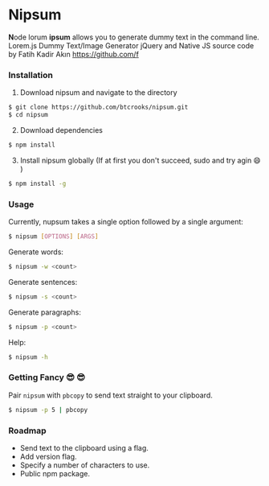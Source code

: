 # Nipsum
**N**ode lorum **ipsum** allows you to generate dummy text in the command line.  
Lorem.js Dummy Text/Image Generator jQuery and Native JS source code by Fatih Kadir Akın
https://github.com/f

### Installation
1) Download nipsum and navigate to the directory
```bash
$ git clone https://github.com/btcrooks/nipsum.git
$ cd nipsum
```
2) Download dependencies
```bash
$ npm install
```
3) Install nipsum globally (If at first you don't succeed, sudo and try agin :smile: )
```bash
$ npm install -g
```

### Usage
Currently, nupsum takes a single option followed by a single argument:
```bash
$ nipsum [OPTIONS] [ARGS]
```


Generate words:
```bash
$ nipsum -w <count>
```
Generate sentences:
```bash
$ nipsum -s <count>
```
Generate paragraphs:
```bash
$ nipsum -p <count>
```
Help:
```bash
$ nipsum -h
```

### Getting Fancy :sunglasses: :sunglasses:
Pair `nipsum` with `pbcopy` to send text straight to your clipboard.  
```bash
$ nipsum -p 5 | pbcopy
```

### Roadmap
* Send text to the clipboard using a flag.
* Add version flag.
* Specify a number of characters to use.
* Public npm package.
